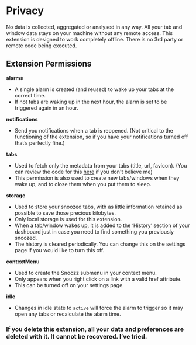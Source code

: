 # Privacy

No data is collected, aggregated or analysed in any way. All your tab and window data stays on your machine without any remote access. This extension is designed to work completely offline. There is no 3rd party or remote code being executed.

## Extension Permissions

**alarms**
- A single alarm is created (and reused) to wake up your tabs at the correct time.
- If not tabs are waking up in the next hour, the alarm is set to be triggered again in an hour.

**notifications**
- Send you notifications when a tab is reopened. 
(Not critical to the functioning of the extension, so if you have your notifications turned off that’s perfectly fine.)


**tabs**
- Used to fetch only the metadata from your tabs (title, url, favicon). 
(You can review the code for this [here](https://github.com/rohanb10/snoozz-tab-snoozing/blob/master/scripts/common.js#L108-L142) if you don't believe me)
- This permission is also used to create new tabs/windows when they wake up, and to close them when you put them to sleep. 


**storage**
- Used to store your snoozed tabs, with as little information retained as possible to save those precious kilobytes. 
- Only local storage is used for this extension.
- When a tab/window wakes up, it is added to the ‘History’ section of your dashboard just in case you need to find something you previously snoozed.
- The history is cleared periodically. You can change this on the settings page if you would like to turn this off.


**contextMenu**
- Used to create the Snoozz submenu in your context menu.
- Only appears when you right click on a link with a valid href attribute. 
- This can be turned off on your settings page. 

**idle**
- Changes in idle state to `active` will force the alarm to trigger so it may open any tabs or recalculate the alarm time.

### If you delete this extension, all your data and preferences are deleted with it. It cannot be recovered. I’ve tried.
